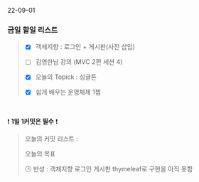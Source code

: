 22-09-01
### 금일 할일 리스트


> - [X]  객체지향 : 로그인 + 게시판(사진 삽입)
>
> - [ ] 김영한님 강의 (MVC 2편 세션 4)
>
> - [X]  오늘의 Topick : 싱글톤
> 
>- [X]  쉽게 배우는 운영체제 1쳅
>

<br/>

❗ **1일 1커밋은 필수** ❗
> 오늘의 커밋 리스트 :
>
> 오늘의 목표
>
> 🕒 반성 : 객체지향 로그인 게시판 thymeleaf로 구현을 아직 못함
>
>
>

<br/>